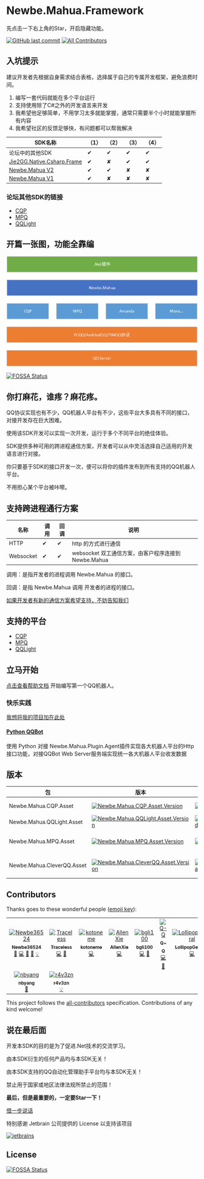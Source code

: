 # Newbe.Mahua.Framework

先点击一下右上角的Star，开启隐藏功能。

[![GitHub last commit](https://img.shields.io/github/last-commit/Newbe36524/Newbe.Mahua.Framework.svg?style=flat-square)]()
[![All Contributors](https://img.shields.io/badge/all_contributors-9-orange.svg?style=flat-square)](#contributors)

## 入坑提示

建议开发者先根据自身需求结合表格，选择属于自己的专属开发框架，避免浪费时间。

1. 编写一套代码就能在多个平台运行
2. 支持使用除了C#之外的开发语言来开发
3. 我希望他足够简单，不用学习太多就能掌握，通常只需要半个小时就能掌握所有内容
4. 我希望社区的反馈足够快，有问题都可以帮我解决

| SDK名称                                                                     | （1） | （2） | （3） | （4） |
| --------------------------------------------------------------------------- | ----- | ----- | ----- | ----- |
| 论坛中的其他SDK                                                             | ✔     | ✔     | ✔     | ✔     |
| [Jie2GG.Native.Csharp.Frame](https://github.com/Jie2GG/Native.Csharp.Frame) | ✔     | ✘     | ✔     | ✔     |
| [Newbe.Mahua V2](https://github.com/newbe36524/Newbe.Mahua.Framework/)      | ✔     | ✔     | ✘     | ✘     |
| [Newbe.Mahua V1](https://github.com/newbe36524/Newbe.Mahua.Framework.V1)    | ✔     | ✘     | ✘     | ✘     |

### 论坛其他SDK的链接

- [CQP](https://d.oo14.com/b7oy?target=cqp)         
- [MPQ](https://d.oo14.com/b7oy?target=mpq)         
- [QQLight](https://d.oo14.com/b7oy?target=qqlight) 

## 开篇一张图，功能全靠编

![Newbe.Mahua.Version](i/体系结构.png)

[![FOSSA Status](https://app.fossa.io/api/projects/git%2Bgithub.com%2Fnewbe36524%2FNewbe.Mahua.Framework.svg?type=shield)](https://app.fossa.io/projects/git%2Bgithub.com%2Fnewbe36524%2FNewbe.Mahua.Framework?ref=badge_shield)

## 你打麻花，谁疼？麻花疼。

QQ协议实现也有不少，QQ机器人平台有不少，这些平台大多具有不同的接口，对接开发存在巨大困难。

使用该SDK开发可以实现一次开发，运行于多个不同平台的绝佳体验。

SDK提供多种可用的跨进程通信方案，开发者可以从中灵活选择自己适用的开发语言进行对接。

你只要基于SDK的接口开发一次，便可以将你的插件发布到所有支持的QQ机器人平台。

不用担心某个平台被咔嚓。

## 支持跨进程通行方案

| 名称      | 调用 | 回调 | 说明                                                |
| --------- | ---- | ---- | --------------------------------------------------- |
| HTTP      | ✔    | ✔    | http 的方式进行通信                                 |
| Websocket | ✔    | ✔    | websocket 双工通信方案，由客户程序连接到Newbe.Mahua |

调用：是指开发者的进程调用 Newbe.Mahua 的接口。

回调：是指 Newbe.Mahua 调用 开发者的进程的接口。

[如果开发者有新的通信方案希望支持，不妨告知我们](https://github.com/newbe36524/Newbe.Mahua.Framework/issues/new/choose)

## 支持的平台

- [CQP](https://d.oo14.com/b7oy?target=cqp)         
- [MPQ](https://d.oo14.com/b7oy?target=mpq)         
- [QQLight](https://d.oo14.com/b7oy?target=qqlight) 

## 立马开始

[点击查看帮助文档](https://d.oo14.com/08ZI?v=v2) 开始编写第一个QQ机器人。

### 快乐实践

[我想将我的项目加在此处](https://github.com/newbe36524/Newbe.Mahua.Framework/issues/new/choose)

#### [Python QQBot](https://github.com/892768447/QQBot)

使用 Python 对接 Newbe.Mahua.Plugin.Agent插件实现各大机器人平台的Http接口功能，对接QQBot Web Server服务端实现统一各大机器人平台收发数据

## 版本

| 包                         | 版本                                                                                                                                                                                 | 下载量                                                                                                                                                                                 | 开发版                                                                                                                                                                                      | 说明                         |
| -------------------------- | ------------------------------------------------------------------------------------------------------------------------------------------------------------------------------------ | -------------------------------------------------------------------------------------------------------------------------------------------------------------------------------------- | ------------------------------------------------------------------------------------------------------------------------------------------------------------------------------------------- | ---------------------------- |
| Newbe.Mahua.CQP.Asset      | [![Newbe.Mahua.CQP.Asset.Version](https://img.shields.io/nuget/v/Newbe.Mahua.CQP.Asset.svg?style=flat-square)](https://www.nuget.org/packages/Newbe.Mahua.CQP.Asset/)                | [![Newbe.Mahua.CQP.Asset.Download](https://img.shields.io/nuget/dt/Newbe.Mahua.CQP.Asset.svg?style=flat-square)](https://www.nuget.org/packages/Newbe.Mahua.CQP.Asset/)                | [![Newbe.Mahua.CQP.Asset.Version.Pre](https://img.shields.io/nuget/vpre/Newbe.Mahua.CQP.Asset.svg?style=flat-square)](https://www.nuget.org/packages/Newbe.Mahua.CQP.Asset/)                | CQP（酷Q）实现               |
| Newbe.Mahua.QQLight.Asset  | [![Newbe.Mahua.QQLight.Asset.Version](https://img.shields.io/nuget/v/Newbe.Mahua.QQLight.Asset.svg?style=flat-square)](https://www.nuget.org/packages/Newbe.Mahua.QQLight.Asset/)    | [![Newbe.Mahua.QQLight.Asset.Download](https://img.shields.io/nuget/dt/Newbe.Mahua.QQLight.Asset.svg?style=flat-square)](https://www.nuget.org/packages/Newbe.Mahua.QQLight.Asset/)    | [![Newbe.Mahua.QQLight.Asset.Version.Pre](https://img.shields.io/nuget/vpre/Newbe.Mahua.QQLight.Asset.svg?style=flat-square)](https://www.nuget.org/packages/Newbe.Mahua.QQLight.Asset/)    | QQLight实现                  |
| Newbe.Mahua.MPQ.Asset      | [![Newbe.Mahua.MPQ.Asset.Version](https://img.shields.io/nuget/v/Newbe.Mahua.MPQ.Asset.svg?style=flat-square)](https://www.nuget.org/packages/Newbe.Mahua.MPQ.Asset/)                | [![Newbe.Mahua.MPQ.Asset.Download](https://img.shields.io/nuget/dt/Newbe.Mahua.MPQ.Asset.svg?style=flat-square)](https://www.nuget.org/packages/Newbe.Mahua.MPQ.Asset/)                | [![Newbe.Mahua.MPQ.Asset.Version.Pre](https://img.shields.io/nuget/vpre/Newbe.Mahua.MPQ.Asset.svg?style=flat-square)](https://www.nuget.org/packages/Newbe.Mahua.MPQ.Asset/)                | MPQ（MyPcQQ）实现            |
| Newbe.Mahua.CleverQQ.Asset | [![Newbe.Mahua.CleverQQ.Asset.Version](https://img.shields.io/nuget/v/Newbe.Mahua.CleverQQ.Asset.svg?style=flat-square)](https://www.nuget.org/packages/Newbe.Mahua.CleverQQ.Asset/) | [![Newbe.Mahua.CleverQQ.Asset.Download](https://img.shields.io/nuget/dt/Newbe.Mahua.CleverQQ.Asset.svg?style=flat-square)](https://www.nuget.org/packages/Newbe.Mahua.CleverQQ.Asset/) | [![Newbe.Mahua.CleverQQ.Asset.Version.Pre](https://img.shields.io/nuget/vpre/Newbe.Mahua.CleverQQ.Asset.svg?style=flat-square)](https://www.nuget.org/packages/Newbe.Mahua.CleverQQ.Asset/) | CleverQQ实现（已经停止维护） |

## Contributors

Thanks goes to these wonderful people ([emoji key](https://github.com/kentcdodds/all-contributors#emoji-key)):

<!-- ALL-CONTRIBUTORS-LIST:START - Do not remove or modify this section -->
<!-- prettier-ignore -->
<table>
  <tr>
    <td align="center"><a href="http://www.newbe.pro"><img src="https://avatars1.githubusercontent.com/u/7685462?v=4" width="100px;" alt="Newbe36524"/><br /><sub><b>Newbe36524</b></sub></a><br /><a href="https://github.com/newbe36524/Newbe.Mahua.Framework/commits?author=newbe36524" title="Documentation">📖</a> <a href="https://github.com/newbe36524/Newbe.Mahua.Framework/commits?author=newbe36524" title="Code">💻</a> <a href="#tool-newbe36524" title="Tools">🔧</a> <a href="#blog-newbe36524" title="Blogposts">📝</a> <a href="#example-newbe36524" title="Examples">💡</a></td>
    <td align="center"><a href="https://traceless.site/"><img src="https://avatars1.githubusercontent.com/u/12078678?v=4" width="100px;" alt="Traceless"/><br /><sub><b>Traceless</b></sub></a><br /><a href="https://github.com/newbe36524/Newbe.Mahua.Framework/commits?author=traceless0929" title="Code">💻</a> <a href="https://github.com/newbe36524/Newbe.Mahua.Framework/issues?q=author%3Atraceless0929" title="Bug reports">🐛</a></td>
    <td align="center"><a href="https://github.com/kotoneme"><img src="https://avatars1.githubusercontent.com/u/43395785?v=4" width="100px;" alt="kotoneme"/><br /><sub><b>kotoneme</b></sub></a><br /><a href="https://github.com/newbe36524/Newbe.Mahua.Framework/commits?author=kotoneme" title="Code">💻</a></td>
    <td align="center"><a href="https://github.com/allenxie888"><img src="https://avatars1.githubusercontent.com/u/7455309?v=4" width="100px;" alt="AllenXie"/><br /><sub><b>AllenXie</b></sub></a><br /><a href="https://github.com/newbe36524/Newbe.Mahua.Framework/commits?author=allenxie888" title="Code">💻</a></td>
    <td align="center"><a href="https://github.com/bgli100"><img src="https://avatars1.githubusercontent.com/u/7760499?v=4" width="100px;" alt="bgli100"/><br /><sub><b>bgli100</b></sub></a><br /><a href="https://github.com/newbe36524/Newbe.Mahua.Framework/commits?author=bgli100" title="Code">💻</a> <a href="https://github.com/newbe36524/Newbe.Mahua.Framework/issues?q=author%3Abgli100" title="Bug reports">🐛</a></td>
    <td align="center"><a href="https://github.com/newce36524"><img src="https://avatars1.githubusercontent.com/u/20368567?v=4" width="100px;" alt="Q-Q"/><br /><sub><b>Q-Q</b></sub></a><br /><a href="https://github.com/newbe36524/Newbe.Mahua.Framework/commits?author=newce36524" title="Code">💻</a> <a href="https://github.com/newbe36524/Newbe.Mahua.Framework/issues?q=author%3Anewce36524" title="Bug reports">🐛</a></td>
    <td align="center"><a href="https://github.com/LollipopGeneral"><img src="https://avatars1.githubusercontent.com/u/45588935?v=4" width="100px;" alt="LollipopGeneral"/><br /><sub><b>LollipopGeneral</b></sub></a><br /><a href="https://github.com/newbe36524/Newbe.Mahua.Framework/commits?author=LollipopGeneral" title="Code">💻</a></td>
  </tr>
  <tr>
    <td align="center"><a href="http://www.nbyang.com"><img src="https://avatars1.githubusercontent.com/u/1086084?v=4" width="100px;" alt="nbyang"/><br /><sub><b>nbyang</b></sub></a><br /><a href="https://github.com/newbe36524/Newbe.Mahua.Framework/issues?q=author%3Aiomect" title="Bug reports">🐛</a></td>
    <td align="center"><a href="http://www.r4v3zn.com"><img src="https://avatars2.githubusercontent.com/u/18393907?v=4" width="100px;" alt="r4v3zn"/><br /><sub><b>r4v3zn</b></sub></a><br /><a href="#example-0nise" title="Examples">💡</a></td>
  </tr>
</table>

<!-- ALL-CONTRIBUTORS-LIST:END -->

This project follows the [all-contributors](https://github.com/kentcdodds/all-contributors) specification. Contributions of any kind welcome!

## 说在最后面

开发本SDK的目的是为了促进.Net技术的交流学习。

由本SDK衍生的任何产品均与本SDK无关！

由本SDK支持的QQ自动化管理助手平台均与本SDK无关！

禁止用于国家或地区法律法规所禁止的范围！

**最后，但是最重要的，一定要Star一下！**

[借一步说话](http://www.newbe.pro/donate/)

特别感谢 Jetbrain 公司提供的 License 以支持该项目

[![jetbrains](i/jetbrains-variant-3.png)](https://www.jetbrains.com/?from=Newbe.Mahua.Framework)

## License
[![FOSSA Status](https://app.fossa.io/api/projects/git%2Bgithub.com%2Fnewbe36524%2FNewbe.Mahua.Framework.svg?type=large)](https://app.fossa.io/projects/git%2Bgithub.com%2Fnewbe36524%2FNewbe.Mahua.Framework?ref=badge_large)
